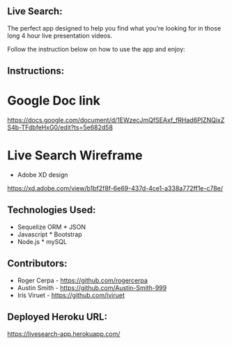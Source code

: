 ## Live Search:

The perfect app designed to help you find what you're looking for in those long 4 hour live presentation videos.

Follow the instruction below on how to use the app and enjoy:

## Instructions:

# Google Doc link

https://docs.google.com/document/d/1EWzecJmQfSEAxf_fRHad6PIZNQixZS4b-TFdbfeHxG0/edit?ts=5e682d58

# Live Search Wireframe

* Adobe XD design

https://xd.adobe.com/view/b1bf2f8f-6e69-437d-4ce1-a338a772ff1e-c78e/

## Technologies Used:

* Sequelize ORM              * JSON
* Javascript                 * Bootstrap
* Node.js                    * mySQL

## Contributors:

* Roger Cerpa  - https://github.com/rogercerpa
* Austin Smith - https://github.com/Austin-Smith-999
* Iris Viruet  - https://github.com/iviruet 


## Deployed Heroku URL:

https://livesearch-app.herokuapp.com/


